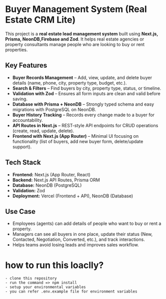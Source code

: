 # Buyer Management System (Real Estate CRM Lite)

This project is a **real estate lead management system** built using **Next.js, Prisma, NeonDB,Firebase and Zod**. It helps real estate agencies or property consultants manage people who are looking to buy or rent properties.

## Key Features

- **Buyer Records Management** – Add, view, update, and delete buyer details (name, phone, city, property type, budget, etc.).
- **Search & Filters** – Find buyers by city, property type, status, or timeline.
- **Validation with Zod** – Ensures all form inputs are clean and valid before saving.
- **Database with Prisma + NeonDB** – Strongly typed schema and easy migrations with PostgreSQL on NeonDB.
- **Buyer History Tracking** – Records every change made to a buyer for accountability.
- **API Routes in Next.js** – REST-style API endpoints for CRUD operations (create, read, update, delete).
- **Frontend with Next.js (App Router)** – Minimal UI focusing on functionality (list of buyers, add new buyer form, delete/update support).

## Tech Stack

- **Frontend:** Next.js (App Router, React)
- **Backend:** Next.js API Routes, Prisma ORM
- **Database:** NeonDB (PostgreSQL)
- **Validation:** Zod
- **Deployment:** Vercel (Frontend + API), NeonDB (Database)

## Use Case

- Employees (agents) can add details of people who want to buy or rent a property.
- Managers can see all buyers in one place, update their status (New, Contacted, Negotiation, Converted, etc.), and track interactions.
- Helps teams avoid losing leads and improves sales workflow.

# how to run this loaclly?

    - clone this repository
    - run the command => npm install
    - setup your environmental variables
    - you can refer .env.example file for environment variables
